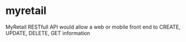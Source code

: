 # myretail
MyRetail RESTfull API would allow a web or mobile front end to CREATE, UPDATE, DELETE, GET information
